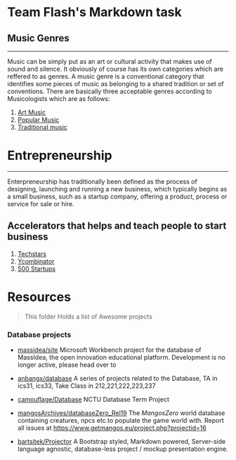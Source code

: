 # Team Flash's Markdown task

## Music Genres
---------------
   Music can be simply put as an art or cultural activity that makes use of sound and silence. It obviously of course has its own categories which are reffered to as genres. A music genre is a conventional category that identifies some pieces of music as belonging to a shared tradition or set of conventions.
   There are basically three acceptable genres according to Musicologists which are as follows:
 1. [Art Music](https://en.wikipedia.org/Art_Music)
 2. [Popular Music](https://en.wikipedia.org/Popular_Music)
 3. [Traditional music](https://en.wikipedia.org/Traditional_Music)

# Entrepreneurship 
---
Enterpreneurship has traditionally been defined as the process of designing, launching and running a new
business, which typically begins as a small business, such as a startup company, offering a product, process or service for sale or hire.

## Accelerators that helps and teach people to start business
1. [Techstars](http://techstars.com)
2. [Ycombinator](http://ycombinator.com)
3. [500 Startups](http://500.co)



# Resources

> This folder Holds a list of Awesome projects

### Database projects
* [massidea/site]
  Microsoft Workbench project for the database of MassIdea, the open innovation educational platform. Development is no longer active, please head over to

* [anbangx/database]
A series of projects related to the Database, TA in ics31, ics33, Take Class in 212,221,222,223,237

* [camouflage/Database]
NCTU Database Term Project

* [mangosArchives/databaseZero_Rel19]
 The *MangosZero* world database containing creatures, npcs etc.to populate the game world with. Report all issues at https://www.getmangos.eu/project.php?projectid=16

* [bartsitek/Projector]
A Bootstrap styled, Markdown powered, Server-side language agnostic, database-less project / mockup presentation engine.

[massidea/site]: <http://github.com/massidea/site>
[anbangx/database]: <https://github.com/anbangx/database>
[camouflage/Database]: <https://github.com/camouflage/Database>
[mangosArchives/databaseZero_Rel19]: <https://github.com/mangosArchives/databaseZero_Rel19>
[bartsitek/Projector]: <https://github.com/bartsitek/Projector>




